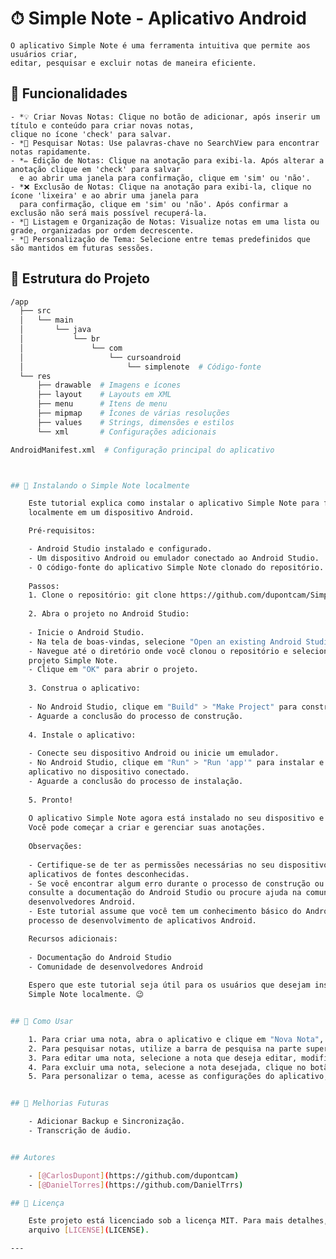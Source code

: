 # ⏱ Simple Note - Aplicativo Android

    O aplicativo Simple Note é uma ferramenta intuitiva que permite aos usuários criar,
    editar, pesquisar e excluir notas de maneira eficiente. 

## 🌟 Funcionalidades

    - *💡 Criar Novas Notas: Clique no botão de adicionar, após inserir um título e conteúdo para criar novas notas,
    clique no ícone 'check' para salvar.
    - *🔎 Pesquisar Notas: Use palavras-chave no SearchView para encontrar notas rapidamente.
    - *✏️ Edição de Notas: Clique na anotação para exibi-la. Após alterar a anotação clique em 'check' para salvar
      e ao abrir uma janela para confirmação, clique em 'sim' ou 'não'.
    - *❌ Exclusão de Notas: Clique na anotação para exibi-la, clique no ícone 'lixeira' e ao abrir uma janela para
      para confirmação, clique em 'sim' ou 'não'. Após confirmar a exclusão não será mais possível recuperá-la.
    - *📜 Listagem e Organização de Notas: Visualize notas em uma lista ou grade, organizadas por ordem decrescente.
    - *🔧 Personalização de Tema: Selecione entre temas predefinidos que são mantidos em futuras sessões.

## 📂 Estrutura do Projeto

```bash
/app
  ├── src
  │   └── main
  │       └── java
  │           └── br
  │               └── com
  │                   └── cursoandroid
  │                       └── simplenote  # Código-fonte
  └── res
      ├── drawable  # Imagens e ícones
      ├── layout    # Layouts em XML
      ├── menu      # Itens de menu
      ├── mipmap    # Ícones de várias resoluções
      ├── values    # Strings, dimensões e estilos
      └── xml       # Configurações adicionais

AndroidManifest.xml  # Configuração principal do aplicativo



## 🚀 Instalando o Simple Note localmente

    Este tutorial explica como instalar o aplicativo Simple Note para fazer anotações
    localmente em um dispositivo Android.

    Pré-requisitos:

    - Android Studio instalado e configurado.
    - Um dispositivo Android ou emulador conectado ao Android Studio.
    - O código-fonte do aplicativo Simple Note clonado do repositório.
    
    Passos:
    1. Clone o repositório: git clone https://github.com/dupontcam/Simple_Note.git
    
    2. Abra o projeto no Android Studio:
    
    - Inicie o Android Studio.
    - Na tela de boas-vindas, selecione "Open an existing Android Studio project".
    - Navegue até o diretório onde você clonou o repositório e selecione a pasta do
    projeto Simple Note.
    - Clique em "OK" para abrir o projeto.
    
    3. Construa o aplicativo:
    
    - No Android Studio, clique em "Build" > "Make Project" para construir o aplicativo.
    - Aguarde a conclusão do processo de construção.
    
    4. Instale o aplicativo:
    
    - Conecte seu dispositivo Android ou inicie um emulador.
    - No Android Studio, clique em "Run" > "Run 'app'" para instalar e executar o
    aplicativo no dispositivo conectado.
    - Aguarde a conclusão do processo de instalação.
    
    5. Pronto!
    
    O aplicativo Simple Note agora está instalado no seu dispositivo e pronto para uso.
    Você pode começar a criar e gerenciar suas anotações.
    
    Observações:
    
    - Certifique-se de ter as permissões necessárias no seu dispositivo para instalar
    aplicativos de fontes desconhecidas.
    - Se você encontrar algum erro durante o processo de construção ou instalação,
    consulte a documentação do Android Studio ou procure ajuda na comunidade de
    desenvolvedores Android.
    - Este tutorial assume que você tem um conhecimento básico do Android Studio e do
    processo de desenvolvimento de aplicativos Android.

    Recursos adicionais:
    
    - Documentação do Android Studio
    - Comunidade de desenvolvedores Android
    
    Espero que este tutorial seja útil para os usuários que desejam instalar o aplicativo
    Simple Note localmente. 😉


## 🎯 Como Usar

    1. Para criar uma nota, abra o aplicativo e clique em "Nova Nota", insira um título e conteúdo, e clique em "Salvar"
    2. Para pesquisar notas, utilize a barra de pesquisa na parte superior da tela e digite palavras-chave.
    3. Para editar uma nota, selecione a nota que deseja editar, modifique o título e/ou conteúdo, e clique em "Salvar".
    4. Para excluir uma nota, selecione a nota desejada, clique no botão de exclusão e confirme a ação.
    5. Para personalizar o tema, acesse as configurações do aplicativo, selecione a opção de tema e escolha entre as opções disponíveis.


## 🚧 Melhorias Futuras

    - Adicionar Backup e Sincronização.
    - Transcrição de áudio.


## Autores

    - [@CarlosDupont](https://github.com/dupontcam)
    - [@DanielTorres](https://github.com/DanielTrrs)

## 📜 Licença

    Este projeto está licenciado sob a licença MIT. Para mais detalhes, consulte o
    arquivo [LICENSE](LICENSE).

---
